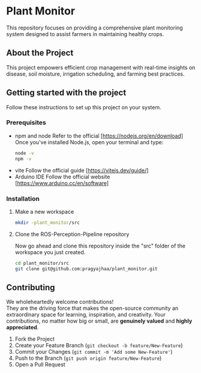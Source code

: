 # Plant Monitor
This repository focuses on providing a comprehensive plant monitoring system designed to assist farmers in maintaining healthy crops.

## About the Project
This project empowers efficient crop management with real-time insights on disease, soil moisture, irrigation scheduling, and farming best practices.

## Getting started with the project
Follow these instructions to set up this project on your system.

### Prerequisites
* npm and node
  Refer to the official [https://nodejs.org/en/download]
  Once you've installed Node.js, open your terminal and type:
  ```bash
  node -v
  npm -v
  ```
* vite
  Follow the official guide [https://vitejs.dev/guide/]
* Arduino IDE
  Follow the official website [https://www.arduino.cc/en/software]

### Installation

1. Make a new workspace
    ```bash
    mkdir -plant_monitor/src
    ```

2. Clone the ROS-Perception-Pipeline repository

    Now go ahead and clone this repository inside the "src" folder of the workspace you just created.

      ```bash
      cd plant_monitor/src
      git clone git@github.com:pragyajhaa/plant_monitor.git
      ```

## Contributing

We wholeheartedly welcome contributions!  
They are the driving force that makes the open-source community an extraordinary space for learning, inspiration, and creativity. Your contributions, no matter how big or small, are **genuinely valued** and **highly appreciated**.

1. Fork the Project
2. Create your Feature Branch (`git checkout -b feature/New-Feature`)
3. Commit your Changes (`git commit -m 'Add some New-Feature'`)
4. Push to the Branch (`git push origin feature/New-Feature`)
5. Open a Pull Request
